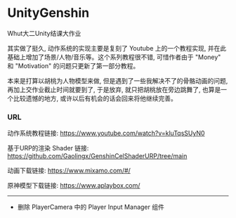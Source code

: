 # UnityGenshin

Whut大二Unity结课大作业

其实做了挺久, 动作系统的实现主要是复刻了 Youtube 上的一个教程实现, 并在此基础上增加了场景/人物/音乐等。这个系列教程很不错, 可惜作者由于 "Money" 和 "Motivation" 的问题只更新了第一部分教程。

本来是打算以胡桃为人物模型来做, 但是遇到了一些我解决不了的骨骼动画的问题, 再加上交作业截止时间就要到了, 于是放弃, 就只把胡桃放在旁边跳舞了, 也算是一个比较遗憾的地方, 或许以后有机会的话会回来将他继续完善。

### URL
动作系统教程链接: https://www.youtube.com/watch?v=kluTqsSUyN0

基于URP的渲染 Shader 链接: https://github.com/Gaolingx/GenshinCelShaderURP/tree/main

动画下载链接: https://www.mixamo.com/#/

原神模型下载链接: https://www.aplaybox.com/

---
+ 删除 PlayerCamera 中的 Player Input Manager 组件

